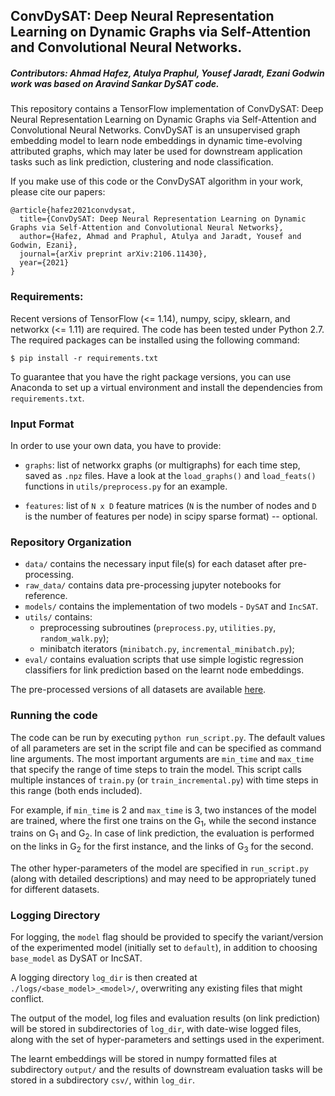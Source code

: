## ConvDySAT: Deep Neural Representation Learning on Dynamic Graphs via Self-Attention and Convolutional Neural Networks.

##### Contributors: Ahmad Hafez, Atulya Praphul, Yousef Jaradt, Ezani Godwin work was based on Aravind Sankar DySAT code.



This repository contains a TensorFlow implementation of ConvDySAT: Deep Neural Representation Learning on Dynamic Graphs via Self-Attention and Convolutional Neural Networks. ConvDySAT is an unsupervised graph embedding model to learn node embeddings in dynamic time-evolving attributed graphs, which may later be used for downstream application tasks such as link prediction, clustering and node classification.




If you make use of this code or the ConvDySAT algorithm in your work, please cite our papers:

```angular2
@article{hafez2021convdysat,
  title={ConvDySAT: Deep Neural Representation Learning on Dynamic Graphs via Self-Attention and Convolutional Neural Networks},
  author={Hafez, Ahmad and Praphul, Atulya and Jaradt, Yousef and Godwin, Ezani},
  journal={arXiv preprint arXiv:2106.11430},
  year={2021}
}
```
### Requirements:

Recent versions of TensorFlow (<= 1.14), numpy, scipy, sklearn, and networkx (<= 1.11) are required.
The code has been tested under Python 2.7. The required packages can be installed using the following
command:

``$ pip install -r requirements.txt``

To guarantee that you have the right package versions, you can use Anaconda to set up a virtual environment and install the dependencies from ``requirements.txt``.


### Input Format

In order to use your own data, you have to provide:

- ``graphs``: list of networkx graphs (or multigraphs) for each time step, saved as `.npz` files. Have a look at the ``load_graphs()`` and ``load_feats()``  functions in ``utils/preprocess.py`` for an example.

- ``features``: list of ``N x D`` feature matrices (``N`` is the number of nodes and ``D`` is the number of features per node) in scipy sparse format) -- optional.

### Repository Organization
- ``data/`` contains the necessary input file(s) for each dataset after pre-processing.
- ``raw_data/`` contains data pre-processing jupyter notebooks for reference.
- ``models/`` contains the implementation of two models - ``DySAT`` and ``IncSAT``.
- ``utils/`` contains:
    - preprocessing subroutines (``preprocess.py``, ``utilities.py``, ``random_walk.py``);
    - minibatch iterators (``minibatch.py``, ``incremental_minibatch.py``);
- ``eval/`` contains evaluation scripts that use simple logistic regression classifiers for link prediction based on the learnt node embeddings.

The pre-processed versions of all datasets are available [here](https://drive.google.com/open?id=1TAWipN2y6uYf5BRtlKp-NY2BT3znH1YB).

### Running the code
The code can be run by executing ``python run_script.py``. The default values of all parameters are set in the script file and can be specified as command line arguments. The most important arguments are ``min_time`` and ``max_time`` that specify the range of time steps to train the model.
This script calls multiple instances of ``train.py`` (or ``train_incremental.py``) with time steps in this range (both
 ends 
included).

For example, if ``min_time`` is 2 and ``max_time`` is 3, two instances of the model are trained, where the first one trains on the G<sub>1</sub>, while the second instance trains on G<sub>1</sub> and G<sub>2</sub>. In case of link prediction, the evaluation is performed on the links in G<sub>2</sub> for the first instance, and the links of G<sub>3</sub> for the second.

The other hyper-parameters of the model are specified in ``run_script.py`` (along with detailed descriptions) and may need to be appropriately tuned for different datasets.

### Logging Directory

For logging, the ``model`` flag should be provided to specify the variant/version of the experimented model 
(initially set to ``default``), in addition to choosing ``base_model`` as DySAT or IncSAT.

A logging directory ``log_dir`` is then created at ``./logs/<base_model>_<model>/``, overwriting any existing files that might conflict.

The output of the model, log files and evaluation results (on link prediction) will be stored in subdirectories of ``log_dir``, with date-wise logged files, along with the set of hyper-parameters and settings used in the experiment.

The learnt embeddings will be stored in numpy formatted files at subdirectory ``output/`` and the results of downstream evaluation tasks will be stored in a subdirectory ``csv/``, within ``log_dir``.
